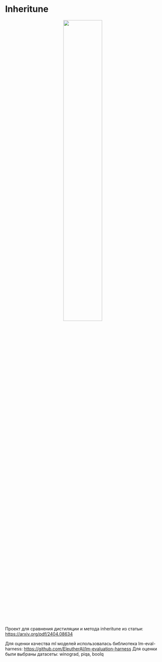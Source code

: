 # Inheritune



<p align="center" width="50%">
      <img src="https://github.com/pro100sergey/Inheritune/assets/36481860/a704b20b-b1fe-4852-aff9-f25a63b321b5" style="width: 50%; min-width: 100px; display: block; margin: auto;">
</p>

Проект для сравнения дистиляции и метода inheritune из статьи: https://arxiv.org/pdf/2404.08634

Для оценки качества ml моделей использовалась библиотека lm-eval-harness: https://github.com/EleutherAI/lm-evaluation-harness
Для оценки были выбраны датасеты: winograd, piqa, boolq
